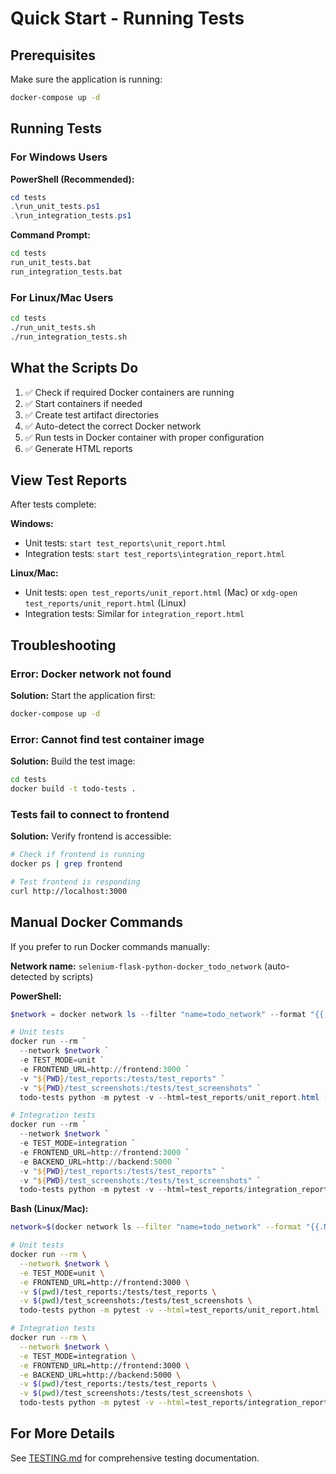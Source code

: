 # Quick Start - Running Tests

## Prerequisites

Make sure the application is running:
```bash
docker-compose up -d
```

## Running Tests

### For Windows Users

**PowerShell (Recommended):**
```powershell
cd tests
.\run_unit_tests.ps1
.\run_integration_tests.ps1
```

**Command Prompt:**
```cmd
cd tests
run_unit_tests.bat
run_integration_tests.bat
```

### For Linux/Mac Users

```bash
cd tests
./run_unit_tests.sh
./run_integration_tests.sh
```

## What the Scripts Do

1. ✅ Check if required Docker containers are running
2. ✅ Start containers if needed
3. ✅ Create test artifact directories
4. ✅ Auto-detect the correct Docker network
5. ✅ Run tests in Docker container with proper configuration
6. ✅ Generate HTML reports

## View Test Reports

After tests complete:

**Windows:**
- Unit tests: `start test_reports\unit_report.html`
- Integration tests: `start test_reports\integration_report.html`

**Linux/Mac:**
- Unit tests: `open test_reports/unit_report.html` (Mac) or `xdg-open test_reports/unit_report.html` (Linux)
- Integration tests: Similar for `integration_report.html`

## Troubleshooting

### Error: Docker network not found

**Solution:** Start the application first:
```bash
docker-compose up -d
```

### Error: Cannot find test container image

**Solution:** Build the test image:
```bash
cd tests
docker build -t todo-tests .
```

### Tests fail to connect to frontend

**Solution:** Verify frontend is accessible:
```bash
# Check if frontend is running
docker ps | grep frontend

# Test frontend is responding
curl http://localhost:3000
```

## Manual Docker Commands

If you prefer to run Docker commands manually:

**Network name:** `selenium-flask-python-docker_todo_network` (auto-detected by scripts)

**PowerShell:**
```powershell
$network = docker network ls --filter "name=todo_network" --format "{{.Name}}" | Select-Object -First 1

# Unit tests
docker run --rm `
  --network $network `
  -e TEST_MODE=unit `
  -e FRONTEND_URL=http://frontend:3000 `
  -v "${PWD}/test_reports:/tests/test_reports" `
  -v "${PWD}/test_screenshots:/tests/test_screenshots" `
  todo-tests python -m pytest -v --html=test_reports/unit_report.html --self-contained-html -m "not integration"

# Integration tests
docker run --rm `
  --network $network `
  -e TEST_MODE=integration `
  -e FRONTEND_URL=http://frontend:3000 `
  -e BACKEND_URL=http://backend:5000 `
  -v "${PWD}/test_reports:/tests/test_reports" `
  -v "${PWD}/test_screenshots:/tests/test_screenshots" `
  todo-tests python -m pytest -v --html=test_reports/integration_report.html --self-contained-html
```

**Bash (Linux/Mac):**
```bash
network=$(docker network ls --filter "name=todo_network" --format "{{.Name}}" | head -n 1)

# Unit tests
docker run --rm \
  --network $network \
  -e TEST_MODE=unit \
  -e FRONTEND_URL=http://frontend:3000 \
  -v $(pwd)/test_reports:/tests/test_reports \
  -v $(pwd)/test_screenshots:/tests/test_screenshots \
  todo-tests python -m pytest -v --html=test_reports/unit_report.html --self-contained-html -m "not integration"

# Integration tests
docker run --rm \
  --network $network \
  -e TEST_MODE=integration \
  -e FRONTEND_URL=http://frontend:3000 \
  -e BACKEND_URL=http://backend:5000 \
  -v $(pwd)/test_reports:/tests/test_reports \
  -v $(pwd)/test_screenshots:/tests/test_screenshots \
  todo-tests python -m pytest -v --html=test_reports/integration_report.html --self-contained-html
```

## For More Details

See [TESTING.md](../TESTING.md) for comprehensive testing documentation.
